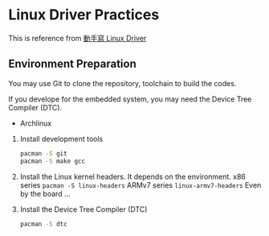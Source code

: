 # Linux Driver Practices

This is reference from [動手寫 Linux Driver](http://blog.logan.tw/2013/01/linux-driver.html)

## Environment Preparation

You may use Git to clone the repository, toolchain to build the codes.

If you develope for the embedded system, you may need the Device Tree Compiler (DTC).

* Archlinux

1. Install development tools
	```sh
	pacman -S git
	pacman -S make gcc
	```

2. Install the Linux kernel headers.  It depends on the environment.
	x86 series ``` pacman -S linux-headers ```
	ARMv7 series ``` linux-armv7-headers ```
	Even by the board ...


3. Install the Device Tree Compiler (DTC)
	```sh
	pacman -S dtc
	```

